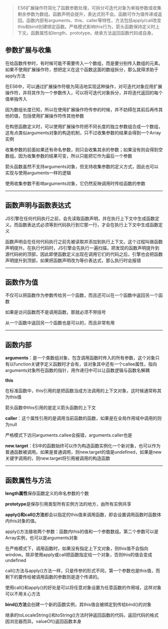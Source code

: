 > ES6扩展操作符简化了函数参数处理，可拆分可迭代对象为单独参数或收集剩余参数为数组。函数声明会提升，表达式则不会。函数可作为值传递或返回。函数内部有arguments、this、caller等特性，方法包括apply/call改变this和bind创建绑定函数。严格模式影响this行为，箭头函数保持定义时上下文。函数属性如length、prototype，继承方法返回函数代码或自身。

## 参数扩展与收集

在给函数传参时，有时候可能不需要传入一个数组，而是要分别传入数组的元素。如果不使用扩展操作符，想把定义在这个函数这面的数组拆分，那么就得求助于apply方法

在ES6中，可以通过扩展操作符极为简洁地实现这种操作，对可迭代对象应用扩展操作符，并将其作为一个参数传入，可以将可迭代对象拆分，并将迭代返回的每个值单独传入

因为数组长度已知，所以在使用扩展操作符传参的时候，并不妨碍在其前后再传其他的值，包括使用扩展操作符传其他参数

在构思函数定义时，可以使用扩展操作符把不同长度的独立参数组合成一个数组，这有点类似arguments对象的构造机制，只不过收集参数的结果会得到一个Array实例

收集参数的前面如果还有命名参数，则只会收集其余的参数；如果没有则会得到空数组。因为收集参数的结果可变，所以只能把它作为最后一个参数

箭头函数虽然不支持arguments对象，但支持收集参数的定义方式，因此也可以实现与使用arguments一样的逻辑

使用收集参数不影响arguments对象，它仍然反映调用时传给函数的参数

---

## 函数声明与函数表达式

JS引擎在任何代码执行之前，会先读取函数声明，并在执行上下文中生成函数定义。而函数表达式必须等到代码执行到它那一行，才会在执行上下文中生成函数定义

函数声明会在任何代码执行之前先被读取并添加到执行上下文。这个过程叫做函数声明提升。在执行代码时，JS引擎会先执行一遍扫描，把发现的函数声明提升到源代码树的顶部，因此即使函数定义出现在调用它们的代码之后，引擎也会把函数声明提升到顶部，如果把函数声明改为等价表达式，那么执行时会报错

---

## 函数作为值

不仅可以把函数作为参数传给另一个函数，而且还可以在一个函数中返回另一个函数

如果是访问函数而不是调用函数，那就必须不带括号

从一个函数中返回另一个函数也是可以的，而且非常有用

---

## 函数内部

**arguments**：是一个类数组对象，包含调用函数时传入的所有参数，这个对象只有以function关键字定义函数时才会有，该对象其中还有一个callee属性，指向arguments对象所在函数的指针，用作递归中可以让函数逻辑与函数名解耦

**this**

在标准函数中，this引用的是把函数当成方法调用的上下文对象，这时候通常称其为this值

箭头函数中this引用的是定义箭头函数的上下文

**caller**：这个属性引用的是调用当前函数的函数，如果是在全局作用域中调用的则为null

严格模式下访问arguments.callee会报错，arguments.caller也是

**new.target**：ES中的函数始终可以作为构造函数实例化一个新对象，也可以作为普通函数被调用。如果是普通调用，则new.target的值是undefined，如果是new关键字调用的，则new.target将引用被调用的构造函数

---

## 函数属性与方法

**length属性**保存函数定义的命名参数的个数

**prototype**是保存引用类型所有实例方法的地方，由所有实例共享

**apply()和call()方法**都会以指定的this值来调用函数，即会设置调用函数时函数体内this对象的值。

apply()方法接收两个参数：函数内this的值和一个参数数组。第二个参数可以是Array实例，也可以是arguments对象

在严格模式下，调用函数时，如果没有指定上下文对象，则this值不会指向window。除非使用apply或call把函数指定给一个对象，否则this的值会变成undefined

call()方法与apply()方法一样，只是传参的形式不同，第一个参数也是this值，而剩下的要传给被调用函数的参数则是逐个传递的。

使用call()和apply()的好处是可以将任意对象设置为任意函数的作用域，这样对象可以不用关心方法

**bind()方法**会创建一个新的函数实例，其this值会被绑定到传给bind()的对象

继承的toLocaleString()和toString()方法时钟返回函数的代码，返回代码的格式因浏览器而异。valueOf()返回函数本身